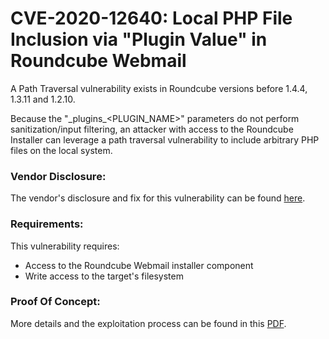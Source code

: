 # CVE-2020-12640: Local PHP File Inclusion via "Plugin Value" in Roundcube Webmail

A Path Traversal vulnerability exists in Roundcube versions before 1.4.4, 1.3.11 and 1.2.10.

Because the "\_plugins\_<PLUGIN_NAME>" parameters do not perform sanitization/input filtering, an attacker with access to the Roundcube Installer can leverage a path traversal vulnerability to include arbitrary PHP files on the local system.

### Vendor Disclosure:

The vendor's disclosure and fix for this vulnerability can be found [here](https://roundcube.net/news/2020/04/29/security-updates-1.4.4-1.3.11-and-1.2.10).

### Requirements:

This vulnerability requires:
<br/>
- Access to the Roundcube Webmail installer component
- Write access to the target's filesystem

### Proof Of Concept:

More details and the exploitation process can be found in this [PDF](https://github.com/mbadanoiu/CVE-2020-12640/blob/main/Roundcube%20Disclosures%20-%20CVE-2020-12640.pdf).
